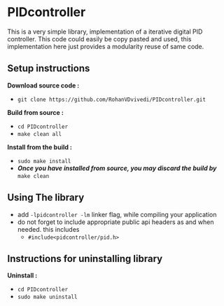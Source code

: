 # PIDcontroller
This is a very simple library, implementation of a iterative digital PID controller. This code could easily be copy pasted and used, this implementation here just provides a modularity reuse of same code.

## Setup instructions

**Download source code :**
 * `git clone https://github.com/RohanVDvivedi/PIDcontroller.git`

**Build from source :**
 * `cd PIDcontroller`
 * `make clean all`

**Install from the build :**
 * `sudo make install`
 * ***Once you have installed from source, you may discard the build by*** `make clean`

## Using The library
 * add `-lpidcontroller -lm` linker flag, while compiling your application
 * do not forget to include appropriate public api headers as and when needed. this includes
   * `#include<pidcontroller/pid.h>`

## Instructions for uninstalling library

**Uninstall :**
 * `cd PIDcontroller`
 * `sudo make uninstall`
